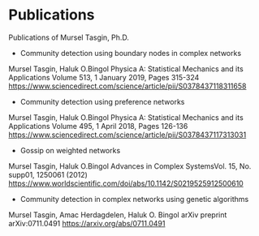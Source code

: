 # Publications
Publications of Mursel Tasgin, Ph.D.


- Community detection using boundary nodes in complex networks

Mursel Tasgin, Haluk O.Bingol
Physica A: Statistical Mechanics and its Applications
Volume 513, 1 January 2019, Pages 315-324
https://www.sciencedirect.com/science/article/pii/S0378437118311658


- Community detection using preference networks

Mursel Tasgin, Haluk O.Bingol
Physica A: Statistical Mechanics and its Applications
Volume 495, 1 April 2018, Pages 126-136
https://www.sciencedirect.com/science/article/pii/S0378437117313031


- Gossip on weighted networks

Mursel Tasgin, Haluk O.Bingol
Advances in Complex SystemsVol. 15, No. supp01, 1250061 (2012)
https://www.worldscientific.com/doi/abs/10.1142/S0219525912500610


- Community detection in complex networks using genetic algorithms

Mursel Tasgin, Amac Herdagdelen, Haluk O. Bingol
arXiv preprint arXiv:0711.0491
https://arxiv.org/abs/0711.0491
